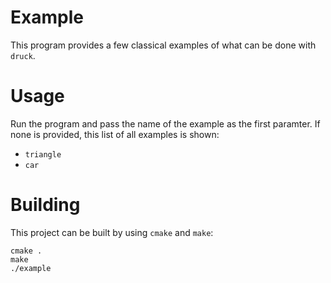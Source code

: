 # Example
This program provides a few classical examples of what can be done with `druck`.

# Usage
Run the program and pass the name of the example as the first paramter.
If none is provided, this list of all examples is shown:
- `triangle`
- `car`

# Building
This project can be built by using `cmake` and `make`:
```
cmake .
make
./example
```